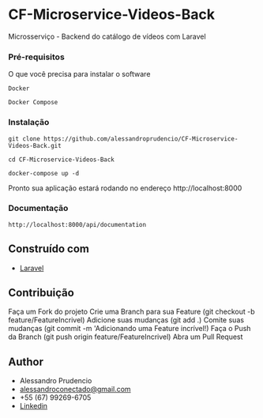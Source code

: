 # CF-Microservice-Videos-Back

Microsserviço - Backend do catálogo de vídeos com Laravel

### Pré-requisitos

O que você precisa para instalar o software

```
Docker
```
```
Docker Compose
```

### Instalação

```
git clone https://github.com/alessandroprudencio/CF-Microservice-Videos-Back.git
```

```
cd CF-Microservice-Videos-Back
```

```
docker-compose up -d
```

Pronto sua aplicação estará rodando no endereço http://localhost:8000

### Documentação

```
http://localhost:8000/api/documentation
```


## Construído com

* [Laravel](https://laravel.com/)

## Contribuição

Faça um Fork do projeto Crie uma Branch para sua Feature (git checkout -b feature/FeatureIncrivel)
Adicione suas mudanças (git add .)
Comite suas mudanças (git commit -m 'Adicionando uma Feature incrível!)
Faça o Push da Branch (git push origin feature/FeatureIncrivel)
Abra um Pull Request

## Author

* Alessandro Prudencio
* alessandroconectado@gmail.com
* +55 (67) 99269-6705
* [Linkedin](https://www.linkedin.com/in/alessandro-prudencio/)


